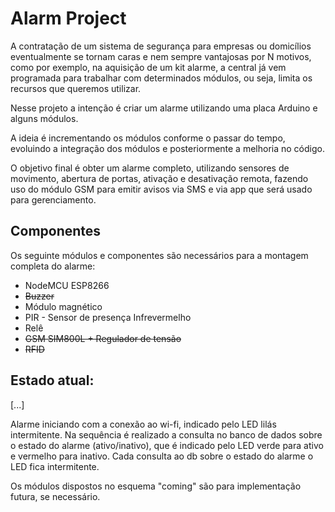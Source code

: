 # Alarm Project

A contratação de um sistema de segurança para empresas ou domicílios eventualmente se tornam caras e nem sempre vantajosas por N motivos, como por exemplo, na aquisição de um kit alarme, a central já vem programada para trabalhar com determinados módulos, ou seja, limita os recursos que queremos utilizar.

Nesse projeto a intenção é criar um alarme utilizando uma placa Arduino e alguns módulos.

A ideia é incrementando os módulos conforme o passar do tempo, evoluindo a integração dos módulos e posteriormente a melhoria no código.

O objetivo final é obter um alarme completo, utilizando sensores de movimento, abertura de portas, ativação e desativação remota, fazendo uso do módulo GSM para emitir avisos via SMS e via app que será usado para gerenciamento.



## Componentes

Os seguinte módulos e componentes são necessários para a montagem completa do alarme:

 * NodeMCU ESP8266
 * <s>Buzzer</s>
 * Módulo magnético
 * PIR - Sensor de presença Infrevermelho
 * Relê
 * <s> GSM SIM800L + Regulador de tensão
 * RFID </s>


## Estado atual:
[...]

Alarme iniciando com a conexão ao wi-fi, indicado pelo LED lilás intermitente. Na sequência é realizado a consulta no banco de dados sobre o estado do alarme (ativo/inativo), que é indicado pelo LED verde para ativo e vermelho para inativo. Cada consulta ao db sobre o estado do alarme o LED fica intermitente.

Os módulos dispostos no esquema "coming" são para implementação futura, se necessário.
